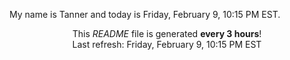 My name is Tanner and today is Friday, February 9, 10:15 PM EST.

<p align="center">This <i>README</i> file is generated <b>every 3 hours</b>!</br>Last refresh: Friday, February 9, 10:15 PM EST<br /></p>

